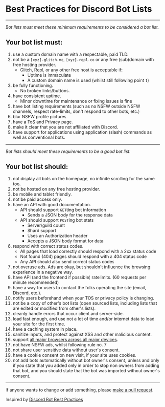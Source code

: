 # Best Practices for Discord Bot Lists

---

*Bot lists must meet these minimum requirements to be considered a bot list.*

## Your bot list must:

1. use a custom domain name with a respectable, paid TLD.
2. not be a `[xyz].glitch.me`, `[xyz].repl.co` or any free (sub)domain with free hosting provider.
   - Glitch, Repl, or any other free host is acceptable if:
      - Uptime is immaculate
      - A custom domain name is used (whilst still following point `1`)
3. be fully functioning.
   - No broken links/buttons.
4. have consistent uptime.
   - Minor downtime for maintenance or fixing issues is fine
5. have bot listing requirements (such as no NSFW outside NSFW channels, respect rate-limits, don't respond to other bots, etc.)
6. blur NSFW profile pictures.
7. have a ToS and Privacy page.
8. make it clear that you are not affiliated with Discord.
9. have support for applications using application (slash) commands as well as conventional bots.

---

*Bot lists should meet these requirements to be a good bot list.*

## Your bot list should:

1. not display all bots on the homepage, no infinite scrolling for the same too.
2. not be hosted on any free hosting provider.
3. be mobile and tablet friendly.
4. not be paid access only.
5. have an API with good documentation.
   - API should support `GET`ting bot information
      - Sends a JSON body for the response data
   - API should support `POST`ing bot stats
      - Server/guild count
      - Shard support
      - Uses an Authorization header
      - Accepts a JSON body format for data
6. respond with correct status codes.
   - All pages that load correctly should respond with a 2xx status code
   - Not found (404) pages should respond with a 404 status code
   - Any API should also send correct status codes
7. not overuse ads. Ads are okay, but shouldn't influence the browsing experience in a negative way.
8. have API (and the frontend if possible) ratelimits. (60 requests per minute recommended)
9. have a way for users to contact the folks operating the site (email, Discord, etc.).
10. notify users beforehand when your TOS or privacy policy is changing.
11. not be a copy of other's bot lists (open sourced lists, including lists that are edited or modified from other's lists).
12. cleanly handle errors that occur client and server-side.
13. load fast enough, and use not a lot of time and/or internet data to load your site for the first time.
14. have a caching system in place.
15. sanitize inputs, and protect against XSS and other malicious content.
16. support [all major browsers across all major devices](https://browserslist.dev/?q=ZGVmYXVsdHM%3D).
17. not have NSFW ads, whilst following rule no. 7
18. not share user sensitive data without user's consent.
19. have a cookie consent on new visit, if your site uses cookies.
20. not add bots automatically without bot owner's consent, unless and only if you state that you added only in order to stop non owners from adding that bot, and you should state that the bot was imported without owner's consent.
---

If anyone wants to change or add something, please [make a pull request](https://github.com/botblock/discord-botlist-best-practices).

Inspired by [Discord Bot Best Practices](https://github.com/meew0/discord-bot-best-practices)
